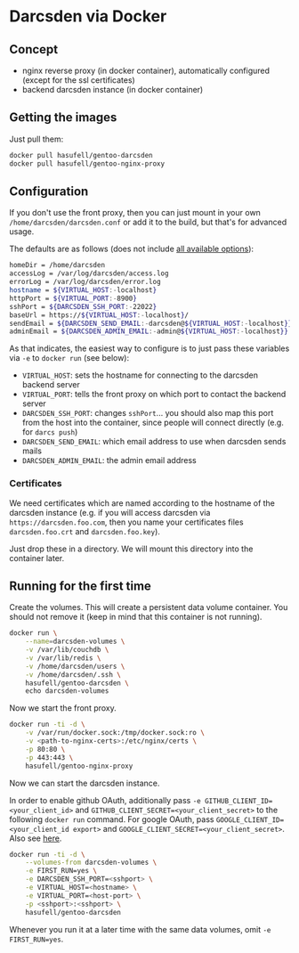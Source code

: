 # Darcsden via Docker

## Concept

* nginx reverse proxy (in docker container), automatically configured (except for the ssl certificates)
* backend darcsden instance (in docker container)

## Getting the images

Just pull them:
```sh
docker pull hasufell/gentoo-darcsden
docker pull hasufell/gentoo-nginx-proxy
```

## Configuration

If you don't use the front proxy, then you can just mount in your own
`/home/darcsden/darcsden.conf` or add it to the build, but that's for advanced
usage.

The defaults are as follows (does not include [all available options](http://hub.darcs.net/simon/darcsden/browse/README.md)):
```sh
homeDir = /home/darcsden
accessLog = /var/log/darcsden/access.log
errorLog = /var/log/darcsden/error.log
hostname = ${VIRTUAL_HOST:-localhost}
httpPort = ${VIRTUAL_PORT:-8900}
sshPort = ${DARCSDEN_SSH_PORT:-22022}
baseUrl = https://${VIRTUAL_HOST:-localhost}/
sendEmail = ${DARCSDEN_SEND_EMAIL:-darcsden@${VIRTUAL_HOST:-localhost}}
adminEmail = ${DARCSDEN_ADMIN_EMAIL:-admin@${VIRTUAL_HOST:-localhost}}
```

As that indicates, the easiest way to configure is to just pass these variables
via `-e` to `docker run` (see below):
* `VIRTUAL_HOST`: sets the hostname for connecting to the darcsden backend server
* `VIRTUAL_PORT`: tells the front proxy on which port to contact the backend server
* `DARCSDEN_SSH_PORT`: changes `sshPort`... you should also map this port from the host into the container, since people will connect directly (e.g. for `darcs push`)
* `DARCSDEN_SEND_EMAIL`: which email address to use when darcsden sends mails
* `DARCSDEN_ADMIN_EMAIL`: the admin email address

### Certificates

We need certificates which are named according to the hostname
of the darcsden instance (e.g. if you will access darcsden via
`https://darcsden.foo.com`, then you name your certificates files
`darcsden.foo.crt` and `darcsden.foo.key`).

Just drop these in a directory. We will mount this directory into the
container later.

## Running for the first time

Create the volumes. This will create a persistent data volume container.
You should not remove it (keep in mind that this container is not running).
```sh
docker run \
	--name=darcsden-volumes \
	-v /var/lib/couchdb \
	-v /var/lib/redis \
	-v /home/darcsden/users \
	-v /home/darcsden/.ssh \
	hasufell/gentoo-darcsden \
	echo darcsden-volumes
```

Now we start the front proxy.
```sh
docker run -ti -d \
	-v /var/run/docker.sock:/tmp/docker.sock:ro \
	-v <path-to-nginx-certs>:/etc/nginx/certs \
	-p 80:80 \
	-p 443:443 \
	hasufell/gentoo-nginx-proxy
```

Now we can start the darcsden instance.

In order to enable github OAuth, additionally pass
`-e GITHUB_CLIENT_ID=<your_client_id>` and
`GITHUB_CLIENT_SECRET=<your_client_secret>` to the following `docker run`
command. For google OAuth, pass `GOOGLE_CLIENT_ID=<your_client_id export>` and
`GOOGLE_CLIENT_SECRET=<your_client_secret>`.
Also see [here](http://hub.darcs.net/simon/darcsden/browse/README.md).
```sh
docker run -ti -d \
	--volumes-from darcsden-volumes \
	-e FIRST_RUN=yes \
	-e DARCSDEN_SSH_PORT=<sshport> \
	-e VIRTUAL_HOST=<hostname> \
	-e VIRTUAL_PORT=<host-port> \
	-p <sshport>:<sshport> \
	hasufell/gentoo-darcsden
```

Whenever you run it at a later time with the same data volumes,
omit `-e FIRST_RUN=yes`.
